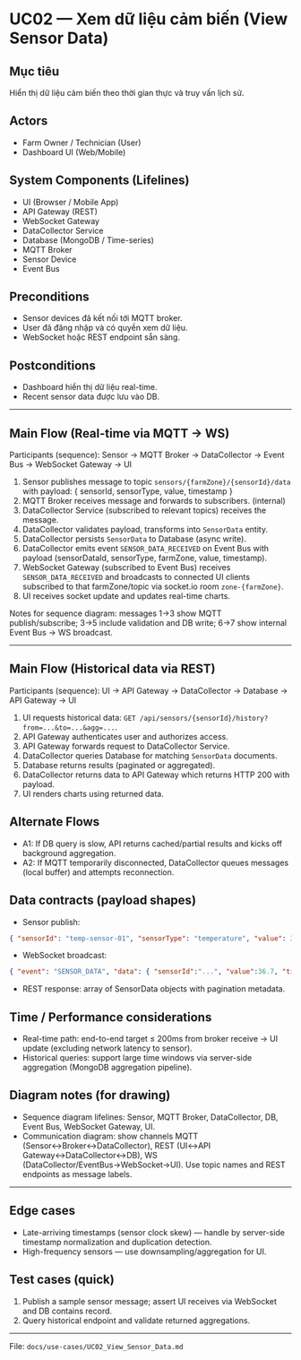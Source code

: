 # UC02 — Xem dữ liệu cảm biến (View Sensor Data)

## Mục tiêu
Hiển thị dữ liệu cảm biến theo thời gian thực và truy vấn lịch sử.

## Actors
- Farm Owner / Technician (User)
- Dashboard UI (Web/Mobile)

## System Components (Lifelines)
- UI (Browser / Mobile App)
- API Gateway (REST)
- WebSocket Gateway
- DataCollector Service
- Database (MongoDB / Time-series)
- MQTT Broker
- Sensor Device
- Event Bus

## Preconditions
- Sensor devices đã kết nối tới MQTT broker.
- User đã đăng nhập và có quyền xem dữ liệu.
- WebSocket hoặc REST endpoint sẵn sàng.

## Postconditions
- Dashboard hiển thị dữ liệu real-time.
- Recent sensor data được lưu vào DB.

---

## Main Flow (Real-time via MQTT → WS)

Participants (sequence): Sensor → MQTT Broker → DataCollector → Event Bus → WebSocket Gateway → UI

1. Sensor publishes message to topic `sensors/{farmZone}/{sensorId}/data` with payload: { sensorId, sensorType, value, timestamp }
2. MQTT Broker receives message and forwards to subscribers. (internal)
3. DataCollector Service (subscribed to relevant topics) receives the message.
4. DataCollector validates payload, transforms into `SensorData` entity.
5. DataCollector persists `SensorData` to Database (async write).
6. DataCollector emits event `SENSOR_DATA_RECEIVED` on Event Bus with payload (sensorDataId, sensorType, farmZone, value, timestamp).
7. WebSocket Gateway (subscribed to Event Bus) receives `SENSOR_DATA_RECEIVED` and broadcasts to connected UI clients subscribed to that farmZone/topic via socket.io room `zone-{farmZone}`.
8. UI receives socket update and updates real-time charts.

Notes for sequence diagram: messages 1→3 show MQTT publish/subscribe; 3→5 include validation and DB write; 6→7 show internal Event Bus → WS broadcast.

---

## Main Flow (Historical data via REST)

Participants (sequence): UI → API Gateway → DataCollector → Database → API Gateway → UI

1. UI requests historical data: `GET /api/sensors/{sensorId}/history?from=...&to=...&agg=...`.
2. API Gateway authenticates user and authorizes access.
3. API Gateway forwards request to DataCollector Service.
4. DataCollector queries Database for matching `SensorData` documents.
5. Database returns results (paginated or aggregated).
6. DataCollector returns data to API Gateway which returns HTTP 200 with payload.
7. UI renders charts using returned data.

## Alternate Flows
- A1: If DB query is slow, API returns cached/partial results and kicks off background aggregation.
- A2: If MQTT temporarily disconnected, DataCollector queues messages (local buffer) and attempts reconnection.

## Data contracts (payload shapes)
- Sensor publish:
```json
{ "sensorId": "temp-sensor-01", "sensorType": "temperature", "value": 36.7, "timestamp": "2025-10-30T08:23:10Z", "farmZone": "zone-1" }
```
- WebSocket broadcast:
```json
{ "event": "SENSOR_DATA", "data": { "sensorId":"...", "value":36.7, "timestamp":"..." } }
```
- REST response: array of SensorData objects with pagination metadata.

## Time / Performance considerations
- Real-time path: end-to-end target ≤ 200ms from broker receive → UI update (excluding network latency to sensor).
- Historical queries: support large time windows via server-side aggregation (MongoDB aggregation pipeline).

## Diagram notes (for drawing)
- Sequence diagram lifelines: Sensor, MQTT Broker, DataCollector, DB, Event Bus, WebSocket Gateway, UI.
- Communication diagram: show channels MQTT (Sensor↔Broker↔DataCollector), REST (UI↔API Gateway↔DataCollector↔DB), WS (DataCollector/EventBus→WebSocket→UI). Use topic names and REST endpoints as message labels.

---

## Edge cases
- Late-arriving timestamps (sensor clock skew) — handle by server-side timestamp normalization and duplication detection.
- High-frequency sensors — use downsampling/aggregation for UI.

## Test cases (quick)
1. Publish a sample sensor message; assert UI receives via WebSocket and DB contains record.
2. Query historical endpoint and validate returned aggregations.

---

File: `docs/use-cases/UC02_View_Sensor_Data.md`

